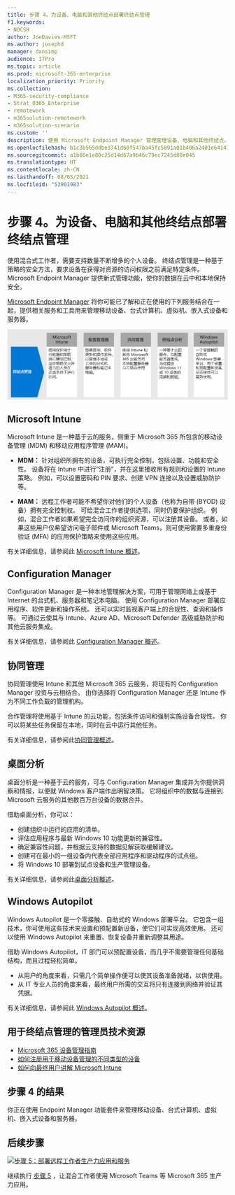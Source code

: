 ```yaml
---
title: 步骤 4。为设备、电脑和其他终结点部署终结点管理
f1.keywords:
- NOCSH
author: JoeDavies-MSFT
ms.author: josephd
manager: dansimp
audience: ITPro
ms.topic: article
ms.prod: microsoft-365-enterprise
localization_priority: Priority
ms.collection:
- M365-security-compliance
- Strat_O365_Enterprise
- remotework
- m365solution-remotework
- m365solution-scenario
ms.custom: ''
description: 使用 Microsoft Endpoint Manager 管理管理设备、电脑和其他终结点。
ms.openlocfilehash: b1c3b565ddbe3741d60f547ba45fc5891a01b406a2401e64147696aa1934b3e9
ms.sourcegitcommit: a1b66e1e80c25d14d67a9b46c79ec7245d88e045
ms.translationtype: HT
ms.contentlocale: zh-CN
ms.lasthandoff: 08/05/2021
ms.locfileid: "53901983"
---
```

# <a name="step-4-deploy-endpoint-management-for-your-devices-pcs-and-other-endpoints"></a>步骤 4。为设备、电脑和其他终结点部署终结点管理

使用混合式工作者，需要支持数量不断增多的个人设备。 终结点管理是一种基于策略的安全方法，要求设备在获得对资源的访问权限之前满足特定条件。 Microsoft Endpoint Manager 提供新式管理功能，使你的数据在云中和本地保持安全。 

[Microsoft Endpoint Manager](/mem/endpoint-manager-overview) 将你可能已了解和正在使用的下列服务结合在一起，提供相关服务和工具用来管理移动设备、台式计算机、虚拟机、嵌入式设备和服务器。

![Microsoft 365 的终结点管理组件](../media/empower-people-to-work-remotely/endpoint-managment-step-grid.png)

## <a name="microsoft-intune"></a>Microsoft Intune

Microsoft Intune 是一种基于云的服务，侧重于 Microsoft 365 所包含的移动设备管理 (MDM) 和移动应用程序管理 (MAM)。 

- **MDM：** 针对组织所拥有的设备，可执行完全控制，包括设置、功能和安全性。 设备将在 Intune 中进行“注册”，并在这里接收带有规则和设置的 Intune 策略。 例如，可以设置密码和 PIN 要求、创建 VPN 连接以及设置威胁防护等。

- **MAM：** 远程工作者可能不希望你对他们的个人设备（也称为自带 (BYOD) 设备）拥有完全控制权。 可给混合工作者提供选项，同时仍要保护组织。 例如，混合工作者如果希望完全访问你的组织资源，可以注册其设备。 或者，如果这些用户仅希望访问电子邮件或 Microsoft Teams，则可使用需要多重身份验证 (MFA) 的应用保护策略来使用这些应用。

有关详细信息，请参阅此 [Microsoft Intune 概述](/intune/fundamentals/what-is-intune)。

## <a name="configuration-manager"></a>Configuration Manager

Configuration Manager 是一种本地管理解决方案，可用于管理网络上或基于 Internet 的台式机、服务器和笔记本电脑。 使用 Configuration Manager 部署应用程序、软件更新和操作系统。 还可以实时监视客户端上的合规性、查询和操作等。 可通过云使其与 Intune、Azure AD、Microsoft Defender 高级威胁防护和其他云服务集成。 

有关详细信息，请参阅此 [Configuration Manager 概述](/mem/configmgr/core/understand/introduction)。

## <a name="co-management"></a>协同管理

协同管理使用 Intune 和其他 Microsoft 365 云服务，将现有的 Configuration Manager 投资与云相结合。 由你选择将 Configuration Manager 还是 Intune 作为不同工作负载的管理机构。 

合作管理将使用基于 Intune 的云功能，包括条件访问和强制实施设备合规性。 你可以将某些任务保留在本地，同时在云中运行其他任务。

有关详细信息，请参阅此[协同管理概述](/mem/configmgr/comanage/overview)。

## <a name="desktop-analytics"></a>桌面分析

桌面分析是一种基于云的服务，可与 Configuration Manager 集成并为你提供洞察和情报，以便就 Windows 客户端作出明智决策。 它将组织中的数据与连接到 Microsoft 云服务的其他数百万台设备的数据合并。 

借助桌面分析，你可以：

- 创建组织中运行的应用的清单。
- 评估应用程序与最新 Windows 10 功能更新的兼容性。
- 确定兼容性问题，并根据云支持的数据见解获取缓解建议。
- 创建可在最小的一组设备内代表全部应用程序和驱动程序的试点组。
- 将 Windows 10 部署到试点设备和生产管理设备。

有关详细信息，请参阅此[桌面分析概述](/mem/configmgr/desktop-analytics/overview)。

## <a name="windows-autopilot"></a>Windows Autopilot

Windows Autopilot 是一个零接触、自助式的 Windows 部署平台。 它包含一组技术，你可使用这些技术来设置和预配置新设备，使它们可实现高效使用。 还可以使用 Windows Autopilot 来重置、恢复设备并重新调整其用途。 

借助 Windows Autopilot，IT 部门可以预配置设备，而几乎不需要管理任何基础结构，而且过程轻松简单。 

- 从用户的角度来看，只需几个简单操作便可以使其设备准备就绪，以供使用。 
- 从 IT 专业人员的角度来看，最终用户所需的交互将只有连接到网络并验证其凭据。

有关详细信息，请参阅此 [Windows Autopilot 概述](/windows/deployment/windows-autopilot/windows-autopilot)。

## <a name="admin-technical-resources-for-endpoint-management"></a>用于终结点管理的管理员技术资源

- [Microsoft 365 设备管理指南](../enterprise/device-management-roadmap-microsoft-365.md)
- [如何注册用于移动设备管理的不同类型的设备](/mem/intune/enrollment/device-enrollment)
- [如何向最终用户讲解 Microsoft Intune](/mem/intune/fundamentals/end-user-educate)
 
## <a name="results-of-step-4"></a>步骤 4 的结果

你正在使用 Endpoint Manager 功能套件来管理移动设备、台式计算机、虚拟机、嵌入式设备和服务器。

## <a name="next-step"></a>后续步骤

[![步骤 5：部署远程工作者生产力应用和服务](../media/empower-people-to-work-remotely/remote-workers-step-grid-5.png)](empower-people-to-work-remotely-teams-productivity-apps.md)

继续执行 [步骤 5](empower-people-to-work-remotely-teams-productivity-apps.md) ，让混合工作者使用 Microsoft Teams 等 Microsoft 365 生产力应用。
